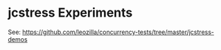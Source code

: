 jcstress Experiments
====================

See: https://github.com/leozilla/concurrency-tests/tree/master/jcstress-demos